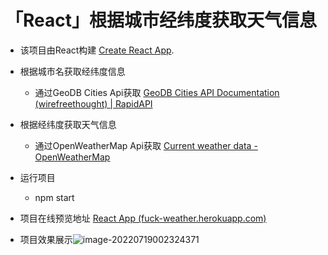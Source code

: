 # 「React」根据城市经纬度获取天气信息

- 该项目由React构建 [Create React App](https://github.com/facebook/create-react-app).

- 根据城市名获取经纬度信息
  - 通过GeoDB Cities Api获取 [GeoDB Cities API Documentation (wirefreethought) | RapidAPI](https://rapidapi.com/wirefreethought/api/geodb-cities/)

- 根据经纬度获取天气信息
  - 通过OpenWeatherMap Api获取 [Current weather data - OpenWeatherMap](https://openweathermap.org/current)
- 运行项目
  - npm start

- 项目在线预览地址 [React App (fuck-weather.herokuapp.com)](https://fuck-weather.herokuapp.com/)
- 项目效果展示![image-20220719002324371](https://cdn.jsdelivr.net/gh/chiguayeshao/pic-bed/image-20220719002324371.png)

